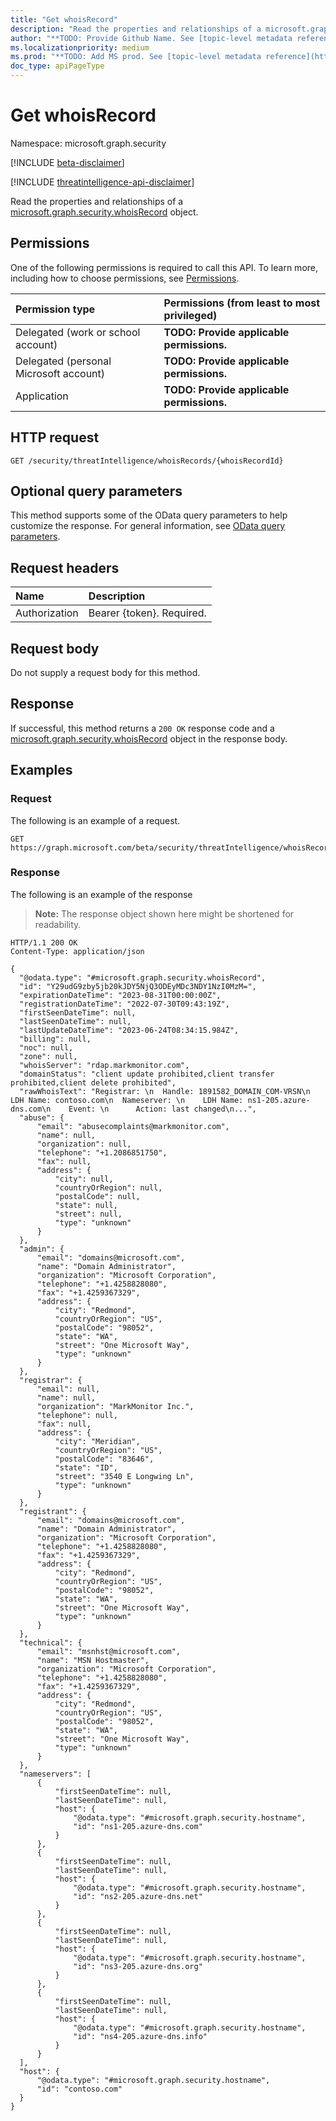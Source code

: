 ```yaml
---
title: "Get whoisRecord"
description: "Read the properties and relationships of a microsoft.graph.security.whoisRecord object."
author: "**TODO: Provide Github Name. See [topic-level metadata reference](https://aka.ms/msgo?pagePath=Document-APIs/Guidelines/Metadata)**"
ms.localizationpriority: medium
ms.prod: "**TODO: Add MS prod. See [topic-level metadata reference](https://aka.ms/msgo?pagePath=Document-APIs/Guidelines/Metadata)**"
doc_type: apiPageType
---
```


# Get whoisRecord
Namespace: microsoft.graph.security

[!INCLUDE [beta-disclaimer](../../includes/beta-disclaimer.md)]

[!INCLUDE [threatintelligence-api-disclaimer](../../includes/threatintelligence-api-disclaimer.md)]

Read the properties and relationships of a [microsoft.graph.security.whoisRecord](../resources/security-whoisrecord.md) object.

## Permissions
One of the following permissions is required to call this API. To learn more, including how to choose permissions, see [Permissions](/graph/permissions-reference).

|Permission type|Permissions (from least to most privileged)|
|:---|:---|
|Delegated (work or school account)|**TODO: Provide applicable permissions.**|
|Delegated (personal Microsoft account)|**TODO: Provide applicable permissions.**|
|Application|**TODO: Provide applicable permissions.**|

## HTTP request

<!-- {
  "blockType": "ignored"
}
-->
``` http
GET /security/threatIntelligence/whoisRecords/{whoisRecordId}
```

## Optional query parameters
This method supports some of the OData query parameters to help customize the response. For general information, see [OData query parameters](/graph/query-parameters).

## Request headers
|Name|Description|
|:---|:---|
|Authorization|Bearer {token}. Required.|

## Request body
Do not supply a request body for this method.

## Response

If successful, this method returns a `200 OK` response code and a [microsoft.graph.security.whoisRecord](../resources/security-whoisrecord.md) object in the response body.

## Examples

### Request
The following is an example of a request.
<!-- {
  "blockType": "request",
  "name": "get_whoisrecord",
  "sampleKeys": ["Y29udG9zby5jb20kJDY5NjQ3ODEyMDc3NDY1NzI0MzM="]
}
-->
``` http
GET https://graph.microsoft.com/beta/security/threatIntelligence/whoisRecords/Y29udG9zby5jb20kJDY5NjQ3ODEyMDc3NDY1NzI0MzM=
```


### Response
The following is an example of the response
>**Note:** The response object shown here might be shortened for readability.
<!-- {
  "blockType": "response",
  "truncated": true,
  "@odata.type": "microsoft.graph.security.whoisRecord"
}
-->
``` http
HTTP/1.1 200 OK
Content-Type: application/json

{
  "@odata.type": "#microsoft.graph.security.whoisRecord",
  "id": "Y29udG9zby5jb20kJDY5NjQ3ODEyMDc3NDY1NzI0MzM=",
  "expirationDateTime": "2023-08-31T00:00:00Z",
  "registrationDateTime": "2022-07-30T09:43:19Z",
  "firstSeenDateTime": null,
  "lastSeenDateTime": null,
  "lastUpdateDateTime": "2023-06-24T08:34:15.984Z",
  "billing": null,
  "noc": null,
  "zone": null,
  "whoisServer": "rdap.markmonitor.com",
  "domainStatus": "client update prohibited,client transfer prohibited,client delete prohibited",
  "rawWhoisText": "Registrar: \n  Handle: 1891582_DOMAIN_COM-VRSN\n  LDH Name: contoso.com\n  Nameserver: \n    LDH Name: ns1-205.azure-dns.com\n    Event: \n      Action: last changed\n...",
  "abuse": {
      "email": "abusecomplaints@markmonitor.com",
      "name": null,
      "organization": null,
      "telephone": "+1.2086851750",
      "fax": null,
      "address": {
          "city": null,
          "countryOrRegion": null,
          "postalCode": null,
          "state": null,
          "street": null,
          "type": "unknown"
      }
  },
  "admin": {
      "email": "domains@microsoft.com",
      "name": "Domain Administrator",
      "organization": "Microsoft Corporation",
      "telephone": "+1.4258828080",
      "fax": "+1.4259367329",
      "address": {
          "city": "Redmond",
          "countryOrRegion": "US",
          "postalCode": "98052",
          "state": "WA",
          "street": "One Microsoft Way",
          "type": "unknown"
      }
  },
  "registrar": {
      "email": null,
      "name": null,
      "organization": "MarkMonitor Inc.",
      "telephone": null,
      "fax": null,
      "address": {
          "city": "Meridian",
          "countryOrRegion": "US",
          "postalCode": "83646",
          "state": "ID",
          "street": "3540 E Longwing Ln",
          "type": "unknown"
      }
  },
  "registrant": {
      "email": "domains@microsoft.com",
      "name": "Domain Administrator",
      "organization": "Microsoft Corporation",
      "telephone": "+1.4258828080",
      "fax": "+1.4259367329",
      "address": {
          "city": "Redmond",
          "countryOrRegion": "US",
          "postalCode": "98052",
          "state": "WA",
          "street": "One Microsoft Way",
          "type": "unknown"
      }
  },
  "technical": {
      "email": "msnhst@microsoft.com",
      "name": "MSN Hostmaster",
      "organization": "Microsoft Corporation",
      "telephone": "+1.4258828080",
      "fax": "+1.4259367329",
      "address": {
          "city": "Redmond",
          "countryOrRegion": "US",
          "postalCode": "98052",
          "state": "WA",
          "street": "One Microsoft Way",
          "type": "unknown"
      }
  },
  "nameservers": [
      {
          "firstSeenDateTime": null,
          "lastSeenDateTime": null,
          "host": {
              "@odata.type": "#microsoft.graph.security.hostname",
              "id": "ns1-205.azure-dns.com"
          }
      },
      {
          "firstSeenDateTime": null,
          "lastSeenDateTime": null,
          "host": {
              "@odata.type": "#microsoft.graph.security.hostname",
              "id": "ns2-205.azure-dns.net"
          }
      },
      {
          "firstSeenDateTime": null,
          "lastSeenDateTime": null,
          "host": {
              "@odata.type": "#microsoft.graph.security.hostname",
              "id": "ns3-205.azure-dns.org"
          }
      },
      {
          "firstSeenDateTime": null,
          "lastSeenDateTime": null,
          "host": {
              "@odata.type": "#microsoft.graph.security.hostname",
              "id": "ns4-205.azure-dns.info"
          }
      }
  ],
  "host": {
      "@odata.type": "#microsoft.graph.security.hostname",
      "id": "contoso.com"
  }
}
```

